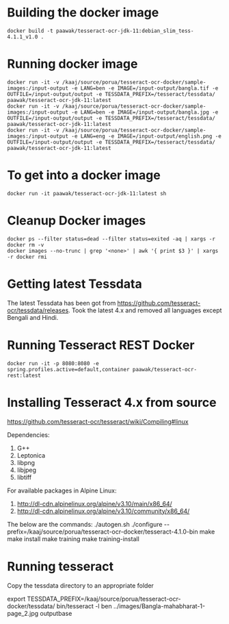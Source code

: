 # Building the docker image

    docker build -t paawak/tesseract-ocr-jdk-11:debian_slim_tess-4.1.1_v1.0 .

# Running docker image

    docker run -it -v /kaaj/source/porua/tesseract-ocr-docker/sample-images:/input-output -e LANG=ben -e IMAGE=/input-output/bangla.tif -e OUTFILE=/input-output/output -e TESSDATA_PREFIX=/tesseract/tessdata/ paawak/tesseract-ocr-jdk-11:latest
    docker run -it -v /kaaj/source/porua/tesseract-ocr-docker/sample-images:/input-output -e LANG=ben -e IMAGE=/input-output/bangla.jpg -e OUTFILE=/input-output/output -e TESSDATA_PREFIX=/tesseract/tessdata/ paawak/tesseract-ocr-jdk-11:latest
    docker run -it -v /kaaj/source/porua/tesseract-ocr-docker/sample-images:/input-output -e LANG=eng -e IMAGE=/input-output/english.png -e OUTFILE=/input-output/output -e TESSDATA_PREFIX=/tesseract/tessdata/ paawak/tesseract-ocr-jdk-11:latest

# To get into a docker image

    docker run -it paawak/tesseract-ocr-jdk-11:latest sh


# Cleanup Docker images

    docker ps --filter status=dead --filter status=exited -aq | xargs -r docker rm -v
    docker images --no-trunc | grep '<none>' | awk '{ print $3 }' | xargs -r docker rmi

# Getting latest Tessdata    

The latest Tessdata has been got from <https://github.com/tesseract-ocr/tessdata/releases>. Took the latest 4.x and removed all languages except Bengali and Hindi.

# Running Tesseract REST Docker

    docker run -it -p 8080:8080 -e spring.profiles.active=default,container paawak/tesseract-ocr-rest:latest

# Installing Tesseract 4.x from source

https://github.com/tesseract-ocr/tesseract/wiki/Compiling#linux

Dependencies:
1. G++
2. Leptonica
3. libpng
4. libjpeg
5. libtiff

For available packages in Alpine Linux:
1. http://dl-cdn.alpinelinux.org/alpine/v3.10/main/x86_64/
2. http://dl-cdn.alpinelinux.org/alpine/v3.10/community/x86_64/

The below are the commands:
./autogen.sh
./configure --prefix=/kaaj/source/porua/tesseract-ocr-docker/tesseract-4.1.0-bin
make
make install
make training
make training-install

# Running tesseract

Copy the tessdata directory to an appropriate folder

export TESSDATA_PREFIX=/kaaj/source/porua/tesseract-ocr-docker/tessdata/
bin/tesseract -l ben ../images/Bangla-mahabharat-1-page_2.jpg outputbase
